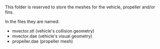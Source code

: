 This folder is reserved to store the meshes for the vehicle, propeller and/or fins.

In the files they are named:

- mvector.stl (vehicle's collision geometry)
- mvector.dae (vehicle's visual geometry)
- propeller.dae (propeller mesh)
